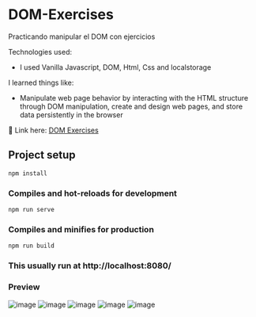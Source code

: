 # DOM-Exercises
Practicando manipular el DOM con ejercicios

Technologies used:
- I used Vanilla Javascript, DOM, Html, Css and localstorage

I learned things like:
-  Manipulate web page behavior by interacting with the HTML structure through DOM manipulation, create and design web pages, and store data persistently in the browser

📍 Link here: [DOM Exercises](https://dom-exercises.netlify.app/)

## Project setup
```
npm install
```

### Compiles and hot-reloads for development
```
npm run serve
```

### Compiles and minifies for production
```
npm run build
```

### This usually run at http://localhost:8080/

### Preview  
![image](https://github.com/JanoM2/DOM-Exercises/assets/78227130/813299cc-2609-4ef6-9e79-3387886d2a94)
![image](https://github.com/JanoM2/DOM-Exercises/assets/78227130/76521e65-cba1-40f1-aa26-be99aa2e802c)
![image](https://github.com/JanoM2/DOM-Exercises/assets/78227130/ff40fc48-6ec8-43ef-9d13-81baf5f90a18)
![image](https://github.com/JanoM2/DOM-Exercises/assets/78227130/c7aac97e-d662-4941-a9f7-022b008809e3)
![image](https://github.com/JanoM2/DOM-Exercises/assets/78227130/bc916272-9cec-4c92-bdc7-df1a5786edce)




